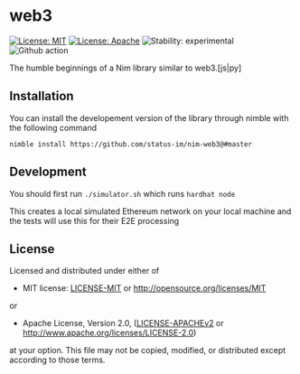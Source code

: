 # web3

[![License: MIT](https://img.shields.io/badge/License-MIT-blue.svg)](https://opensource.org/licenses/MIT)
[![License: Apache](https://img.shields.io/badge/License-Apache%202.0-blue.svg)](https://opensource.org/licenses/Apache-2.0)
![Stability: experimental](https://img.shields.io/badge/stability-experimental-orange.svg)
![Github action](https://github.com/status-im/nim-web3/workflows/CI/badge.svg)

The humble beginnings of a Nim library similar to web3.[js|py]

## Installation

You can install the developement version of the library through nimble with the following command

```console
nimble install https://github.com/status-im/nim-web3@#master
```

## Development

You should first run `./simulator.sh` which runs `hardhat node`

This creates a local simulated Ethereum network on your local machine and the tests will use this for their E2E processing

## License

Licensed and distributed under either of

- MIT license: [LICENSE-MIT](LICENSE-MIT) or http://opensource.org/licenses/MIT

or

- Apache License, Version 2.0, ([LICENSE-APACHEv2](LICENSE-APACHEv2) or http://www.apache.org/licenses/LICENSE-2.0)

at your option. This file may not be copied, modified, or distributed except according to those terms.
